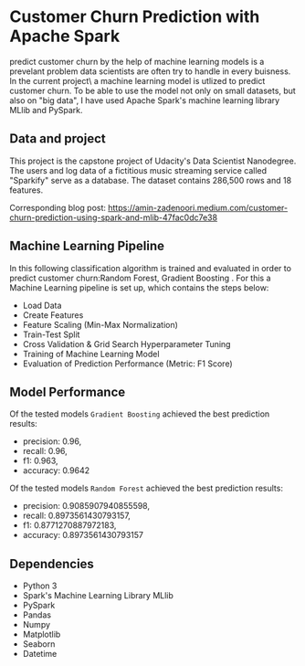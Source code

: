 # Customer Churn Prediction with Apache Spark
predict customer churn by the help of machine learning models is a prevelant problem data scientists are often try to handle in every buisness. In the current project\ a machine learning model is utlized to predict customer churn. To be able to use the model not only on small datasets, but also on "big data", I have used Apache Spark's machine learning library MLlib and PySpark.

## Data and project
This project is the capstone project of Udacity's Data Scientist Nanodegree. The users and log data of a fictitious music streaming service called "Sparkify" serve as a database. The dataset contains 286,500 rows and 18 features. 

Corresponding blog post: https://amin-zadenoori.medium.com/customer-churn-prediction-using-spark-and-mlib-47fac0dc7e38

## Machine Learning Pipeline
In this following classification algorithm is trained and evaluated in order to predict customer churn:Random Forest, Gradient Boosting . For this a Machine Learning pipeline is set up, which contains the steps below:
- Load Data
- Create Features
- Feature Scaling (Min-Max Normalization)
- Train-Test Split
- Cross Validation & Grid Search Hyperparameter Tuning
- Training of Machine Learning Model
- Evaluation of Prediction Performance (Metric: F1 Score)

## Model Performance
Of the tested models `Gradient Boosting` achieved the best prediction results:
- precision: 0.96,
- recall: 0.96, 
- f1:  0.963, 
- accuracy: 0.9642

Of the tested models `Random Forest` achieved the best prediction results:
- precision: 0.9085907940855598,
- recall: 0.8973561430793157, 
- f1:  0.8771270887972183, 
- accuracy: 0.8973561430793157

## Dependencies
- Python 3
- Spark's Machine Learning Library MLlib
- PySpark
- Pandas
- Numpy
- Matplotlib
- Seaborn
- Datetime
